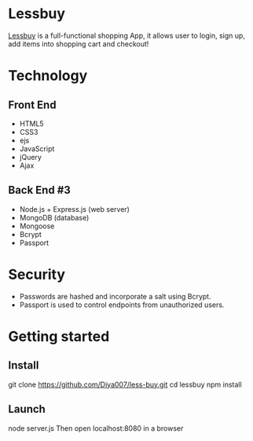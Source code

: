 # Lessbuy #
[Lessbuy](https://lessbuy.herokuapp.com/) is a full-functional shopping App, it allows user to login, sign up, add items into shopping cart and checkout!

# Technology #
## Front End ##
- HTML5
- CSS3
- ejs
- JavaScript
- jQuery
- Ajax
## Back End #3
- Node.js + Express.js (web server)
- MongoDB (database)
- Mongoose
- Bcrypt
- Passport

# Security #
- Passwords are hashed and incorporate a salt using Bcrypt.
- Passport is used to control endpoints from unauthorized users.

# Getting started #
## Install ##
git clone https://github.com/Diya007/less-buy.git
cd lessbuy
npm install
## Launch ##
node server.js
Then open localhost:8080 in a browser


